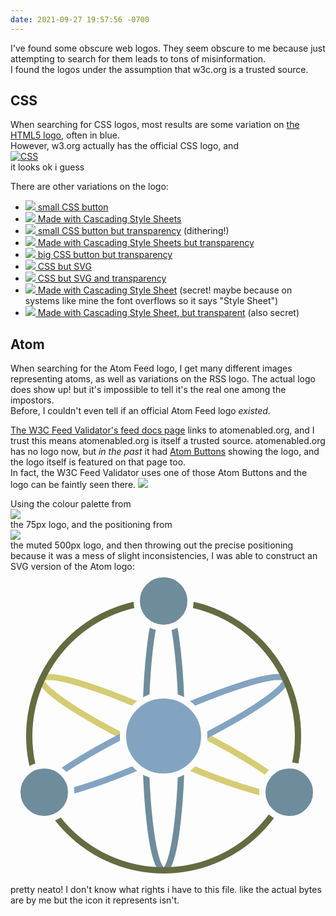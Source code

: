 ```yaml
---
date: 2021-09-27 19:57:56 -0700
---
```

I've found some obscure web logos. They seem obscure to me because just attempting to search for them leads to tons of misinformation.  
I found the logos under the assumption that w3c.org is a trusted source.

## CSS

When searching for CSS logos, most results are some variation on [the HTML5 logo](https://www.w3.org/html/logo/), often in blue.  
However, w3.org actually has the official CSS logo, and  
[![CSS](http://www.w3.org/Style/CSS/Buttons/cssom)](http://www.w3.org/Style/CSS/Buttons)  
it looks ok i guess

There are other variations on the logo:
- [![](http://www.w3.org/Style/CSS/Buttons/cssos) small CSS button](http://www.w3.org/Style/CSS/Buttons)
- [![](http://www.w3.org/Style/CSS/Buttons/mwcos) Made with Cascading Style Sheets](http://www.w3.org/Style/CSS/Buttons)
- [![](http://www.w3.org/Style/CSS/Buttons/cssts) small CSS button but transparency](http://www.w3.org/Style/CSS/Buttons) (dithering!)
- [![](http://www.w3.org/Style/CSS/Buttons/mwcts) Made with Cascading Style Sheets but transparency](http://www.w3.org/Style/CSS/Buttons)
- [![](http://www.w3.org/Style/CSS/Buttons/csstm) big CSS button but transparency](http://www.w3.org/Style/CSS/Buttons)
- [![](http://www.w3.org/Style/CSS/Buttons/csso.svg) CSS but SVG](http://www.w3.org/Style/CSS/Buttons)
- [![](http://www.w3.org/Style/CSS/Buttons/csst.svg) CSS but SVG and transparency](http://www.w3.org/Style/CSS/Buttons)
- [![](http://www.w3.org/Style/CSS/Buttons/mwco.svg) Made with Cascading Style Sheet](http://www.w3.org/Style/CSS/Buttons) (secret! maybe because on systems like mine the font overflows so it says "Style Sheet")
- [![](http://www.w3.org/Style/CSS/Buttons/mwct.svg) Made with Cascading Style Sheet, but transparent](http://www.w3.org/Style/CSS/Buttons) (also secret)

## Atom

When searching for the Atom Feed logo, I get many different images representing atoms, as well as variations on the RSS logo. The actual logo does show up! but it's impossible to tell it's the real one among the impostors.  
Before, I couldn't even tell if an official Atom Feed logo *existed*.

[The W3C Feed Validator's feed docs page](https://validator.w3.org/feed/docs/) links to atomenabled.org, and I trust this means atomenabled.org is itself a trusted source. atomenabled.org has no logo now, but *in the past* it had [Atom Buttons](https://web.archive.org/web/20040222114458/http://www.atomenabled.org/everyone/buttons/) showing the logo, and the logo itself is featured on that page too.  
In fact, the W3C Feed Validator uses one of those Atom Buttons and the logo can be faintly seen there. ![](https://validator.w3.org/feed/images/valid-atom.png)

Using the colour palette from  
![](https://web.archive.org/web/20040222114458im_/http://atomenabled.org/images/atom-logo75px.gif)  
the 75px logo, and the positioning from  
![](https://web.archive.org/web/20040909040847im_/http://atomenabled.org/images/atom-back500px.gif)  
the muted 500px logo, and then throwing out the precise positioning because it was a mess of slight inconsistencies, I was able to construct an SVG version of the Atom logo:
<svg width="500" height="500" version="1.1" viewBox="0 0 500 500" xmlns="http://www.w3.org/2000/svg">
<desc>Atom Feed Logo!</desc>
<g stroke-width="10">
 <defs>
  <mask id="trans" stroke="#000" fill="#fff">
   <rect stroke="none" width="500" height="500"/>
   <circle cx="245" cy="263" r="65"/>
   <circle cx="245" cy="47" r="43"/>
   <circle cx="54" cy="353" r="43"/>
   <circle cx="446" cy="353" r="43"/>
  </mask>
 </defs>
 <g mask="url(#trans)">
  <g fill="none" transform="translate(245 263)">
   <ellipse rx="29" ry="215" stroke="#6e8c9b"/>
   <ellipse transform="rotate(-65)" rx="29" ry="215" stroke="#d5cc74"/>
   <ellipse transform="rotate(65)" rx="29" ry="215" stroke="#83a4c0"/>
   <circle r="215" stroke="#646b41"/>
   <circle r="65" fill="#83a4c0"/>
  </g>
  <g fill="#6e8c9b">
   <circle cx="245" cy="47" r="43"/>
   <circle cx="54" cy="353" r="43"/>
   <circle cx="446" cy="353" r="43"/>
  </g>
 </g>
</g>
</svg>
pretty neato! I don't know what rights i have to this file. like the actual bytes are by me but the icon it represents isn't.
